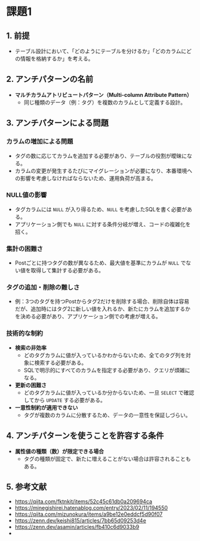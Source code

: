 # 課題1

## 1. 前提
- テーブル設計において、「どのようにテーブルを分けるか」「どのカラムにどの情報を格納するか」を考える。

## 2. アンチパターンの名前
- **マルチカラムアトリビュートパターン（Multi-column Attribute Pattern）**
  - 同じ種類のデータ（例：タグ）を複数のカラムとして定義する設計。

## 3. アンチパターンによる問題
### カラムの増加による問題
- タグの数に応じてカラムを追加する必要があり、テーブルの役割が曖昧になる。
- カラムの変更が発生するたびにマイグレーションが必要になり、本番環境への影響を考慮しなければならないため、運用負荷が高まる。

### NULL値の影響
- タグカラムには `NULL` が入り得るため、`NULL` を考慮したSQLを書く必要がある。
- アプリケーション側でも `NULL` に対する条件分岐が増え、コードの複雑化を招く。

### 集計の困難さ
- Postごとに持つタグの数が異なるため、最大値を基準にカラムが `NULL` でない値を取得して集計する必要がある。

### タグの追加・削除の難しさ
- 例：3つのタグを持つPostからタグ2だけを削除する場合、削除自体は容易だが、追加時にはタグ2に新しい値を入れるか、新たにカラムを追加するかを決める必要があり、アプリケーション側での考慮が増える。

### 技術的な制約
- **検索の非効率**
  - どのタグカラムに値が入っているかわからないため、全てのタグ列を対象に検索する必要がある。
  - SQLで明示的にすべてのカラムを指定する必要があり、クエリが煩雑になる。
- **更新の困難さ**
  - どのタグカラムに値が入っているか分からないため、一旦 `SELECT` で確認してから `UPDATE` する必要がある。
- **一意性制約が適用できない**
  - タグが複数のカラムに分散するため、データの一意性を保証しづらい。

## 4. アンチパターンを使うことを許容する条件
- **属性値の種類（数）が限定できる場合**
  - タグの種類が固定で、新たに増えることがない場合は許容されることもある。

## 5. 参考文献
- https://qiita.com/fktnkit/items/52c45c61db0a209694ca
- https://minegishirei.hatenablog.com/entry/2023/02/11/194550
- https://qiita.com/mizunokura/items/a9be12e0eddcf5d90f07
- https://zenn.dev/keishi815/articles/7bb65d09253d4e
- https://zenn.dev/asamin/articles/fb410c6d9033b9
- 
